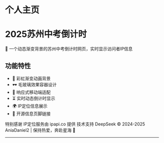 # 个人主页

# 2025苏州中考倒计时

🌈 一个动态渐变背景的苏州中考倒计时网页，实时显示访问者IP信息

## 功能特性

- 🌈 彩虹渐变动画背景
- 🕶️ 毛玻璃效果容器设计
- 📱 响应式移动端适配
- ⏳ 实时动态倒计时显示
- 🌍 IP定位信息展示
- 🔗 开源信息页脚链接

特别感谢
IP定位服务由 ipapi.co 提供
技术支持 DeepSeek
© 2024-2025 AniaDaniel2 | 保持热爱，奔赴星海 🚀


---
